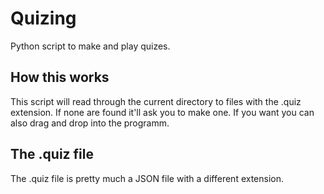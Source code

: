 # Quizing
Python script to make and play quizes.

## How this works
This script will read through the current directory to files with the .quiz extension. If none are found it'll ask you to make one.
If you want you can also drag and drop into the programm.

## The .quiz file
The .quiz file is pretty much a JSON file with a different extension.